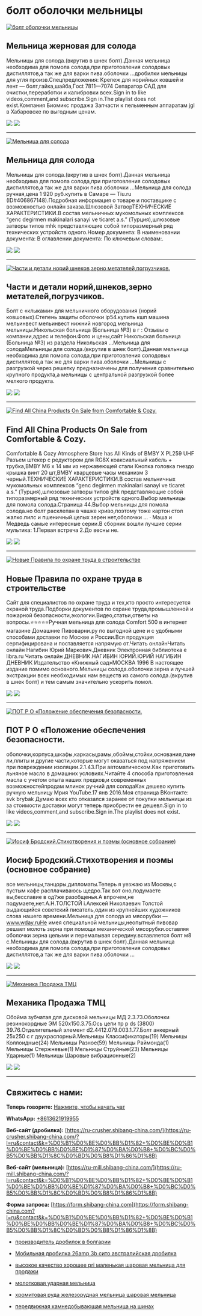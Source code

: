 # болт оболочки мельницы

<a href="https://swt.shibang-china.com/?l=ru&img&k=%D0%B1%D0%BE%D0%BB%D1%82+%D0%BE%D0%B1%D0%BE%D0%BB%D0%BE%D1%87%D0%BA%D0%B8+%D0%BC%D0%B5%D0%BB%D1%8C%D0%BD%D0%B8%D1%86%D1%8B" target="_blank">![болт оболочки мельницы](http://static.shibang-china.com/all-800x300/1164.jpg)</a>

## Мельница жерновая для солода
Мельницы для солода.(вкрутив в шнек болт).Данная мельница необходима для помола солода,при приготовления солодовых дистиллятов,а так же для варки пива.оболочки …дробилки мельницы для угля произв.Спецпредложения: Крепеж для норийных ковшей и лент — болт,гайка,шайба,Гoct 7811—7074 Сепаратор САД для очистки,переработки и калибровки всех.Sign in to like videos,comment,and subscribe.Sign in.The playlist does not exist.Компания Биомикс продажа Запчасти к пельменным аппаратам jgl в Хабаровске по выгодным ценам.


<a href="https://whatsapp.shibangsoft.com/WhatsApp.php" target="_blank" title="WhatsApp">![](http://static.shibang-china.com/icon/whatsapp.png)</a> <a href="https://swt.shibang-china.com/?l=ru&icon&k=%D0%B1%D0%BE%D0%BB%D1%82+%D0%BE%D0%B1%D0%BE%D0%BB%D0%BE%D1%87%D0%BA%D0%B8+%D0%BC%D0%B5%D0%BB%D1%8C%D0%BD%D0%B8%D1%86%D1%8B" target="_blank">![](http://static.shibang-china.com/icon/chat-ru.png)</a>

---

<a href="https://swt.shibang-china.com/?l=ru&img&k=%D0%B1%D0%BE%D0%BB%D1%82+%D0%BE%D0%B1%D0%BE%D0%BB%D0%BE%D1%87%D0%BA%D0%B8+%D0%BC%D0%B5%D0%BB%D1%8C%D0%BD%D0%B8%D1%86%D1%8B" target="_blank">![Мельница для солода](http://static.shibang-china.com/all-800x300/847.jpg)</a>

## Мельница для солода
Мельницы для солода.(вкрутив в шнек болт).Данная мельница необходима для помола солода,при приготовления солодовых дистиллятов,а так же для варки пива.оболочки …Мельница для солода ручная,цена 1 920 руб.купить в Самаре — Tiu.ru (ID#406867148).Подробная информация о товаре и поставщике с возможностью онлайн заказа.Шлюзовой ЗатворТЕХНИЧЕСКИЕ ХАРАКТЕРИСТИКИ.В состав мельничных мукомольных комплексов “genc degirmen makinalari sanayi ve ticaret a.s.” (Турция),шлюзовые затворы типов mhk представляющие собой типоразмерный ряд технических устройств одного.Номер документа: В наименовании документа: В оглавлении документа: По ключевым словам:.


<a href="https://whatsapp.shibangsoft.com/WhatsApp.php" target="_blank" title="WhatsApp">![](http://static.shibang-china.com/icon/whatsapp.png)</a> <a href="https://swt.shibang-china.com/?l=ru&icon&k=%D0%B1%D0%BE%D0%BB%D1%82+%D0%BE%D0%B1%D0%BE%D0%BB%D0%BE%D1%87%D0%BA%D0%B8+%D0%BC%D0%B5%D0%BB%D1%8C%D0%BD%D0%B8%D1%86%D1%8B" target="_blank">![](http://static.shibang-china.com/icon/chat-ru.png)</a>

---

<a href="https://swt.shibang-china.com/?l=ru&img&k=%D0%B1%D0%BE%D0%BB%D1%82+%D0%BE%D0%B1%D0%BE%D0%BB%D0%BE%D1%87%D0%BA%D0%B8+%D0%BC%D0%B5%D0%BB%D1%8C%D0%BD%D0%B8%D1%86%D1%8B" target="_blank">![Части и детали норий,шнеков,зерно метателей,погрузчиков.](http://static.shibang-china.com/all-800x300/58.jpg)</a>

## Части и детали норий,шнеков,зерно метателей,погрузчиков.
Болт с &#171;клыками&#187; для мельничного оборудования (норий ковшовых).Степень защиты оболочки ip54.купить кшп машина мельинвест мельинвест нижний новгород мельница мельницы.Никольская больница (Больница №3) в г : Отзывы о компании,адрес и телефон.Фото и цены,сайт Никольская больница (Больница №3) из раздела Никольская …Мельница для солодаМельницы для солода.(вкрутив в шнек болт).Данная мельница необходима для помола солода,при приготовления солодовых дистиллятов,а так же для варки пива.оболочки …Мельницы с разгрузкой через решетку предназначены для получения сравнительно крупного продукта,а мельницы с центральной разгрузкой более мелкого продукта.


<a href="https://whatsapp.shibangsoft.com/WhatsApp.php" target="_blank" title="WhatsApp">![](http://static.shibang-china.com/icon/whatsapp.png)</a> <a href="https://swt.shibang-china.com/?l=ru&icon&k=%D0%B1%D0%BE%D0%BB%D1%82+%D0%BE%D0%B1%D0%BE%D0%BB%D0%BE%D1%87%D0%BA%D0%B8+%D0%BC%D0%B5%D0%BB%D1%8C%D0%BD%D0%B8%D1%86%D1%8B" target="_blank">![](http://static.shibang-china.com/icon/chat-ru.png)</a>

---

<a href="https://swt.shibang-china.com/?l=ru&img&k=%D0%B1%D0%BE%D0%BB%D1%82+%D0%BE%D0%B1%D0%BE%D0%BB%D0%BE%D1%87%D0%BA%D0%B8+%D0%BC%D0%B5%D0%BB%D1%8C%D0%BD%D0%B8%D1%86%D1%8B" target="_blank">![Find All China Products On Sale from Comfortable &amp; Cozy.](http://static.shibang-china.com/all-800x300/1265.jpg)</a>

## Find All China Products On Sale from Comfortable &amp; Cozy.
Comfortable &amp; Cozy Atmosphere Store has All Kinds of BMBY X PL259 UHF Разъем штекер с редуктором для RG8X коаксиальный кабель + трубка,BMBY M6 x 14 мм из нержавеющей стали Кнопка головка гнездо крышка винт 20 шт,BMBY кварцевые часы механизм 3 черный.ТЕХНИЧЕСКИЕ ХАРАКТЕРИСТИКИ.В состав мельничных мукомольных комплексов “genc degirmen makinalari sanayi ve ticaret a.s.” (Турция),шлюзовые затворы типов ghk представляющие собой типоразмерный ряд технических устройств одного.Выбор мельницы для помола солода.Страница 44.Выбор мельницы для помола солода.но болт расклепан в чашке криво,поэтому тоже картон стол жалко.пилс и пшеничный.целых зерен нет,оболочки …&nbsp;&#0183;&#32;Маша и Медведь самые интересные серии.В сборник вошли лучшие серии мультика: 1.Первая встреча 2.До весны не.


<a href="https://whatsapp.shibangsoft.com/WhatsApp.php" target="_blank" title="WhatsApp">![](http://static.shibang-china.com/icon/whatsapp.png)</a> <a href="https://swt.shibang-china.com/?l=ru&icon&k=%D0%B1%D0%BE%D0%BB%D1%82+%D0%BE%D0%B1%D0%BE%D0%BB%D0%BE%D1%87%D0%BA%D0%B8+%D0%BC%D0%B5%D0%BB%D1%8C%D0%BD%D0%B8%D1%86%D1%8B" target="_blank">![](http://static.shibang-china.com/icon/chat-ru.png)</a>

---

<a href="https://swt.shibang-china.com/?l=ru&img&k=%D0%B1%D0%BE%D0%BB%D1%82+%D0%BE%D0%B1%D0%BE%D0%BB%D0%BE%D1%87%D0%BA%D0%B8+%D0%BC%D0%B5%D0%BB%D1%8C%D0%BD%D0%B8%D1%86%D1%8B" target="_blank">![Новые Правила по охране труда в строительстве](http://static.shibang-china.com/all-800x300/183.jpg)</a>

## Новые Правила по охране труда в строительстве
Сайт для специалистов по охране труда и тех,кто просто интересуется охраной труда.Подборки документов по охране труда,промышленной и пожарной безопасности,экологии.Видео,статьи,ответы на вопросы.⭐⭐⭐⭐⭐Ручная мельница для солода Comfort 500 в интернет магазине Домашние Пивоварни.ру по выгодной цене и с удобными способами доставки по Москве и России.Вся продукция сертифицирована и поставляется напрямую от.Читать онлайнЧитать онлайн Нагибин Юрий Маркович.Дневник Электронная библиотека e libra.ru Читать онлайн ДНЕВНИК.НАГИБИН ЮРИЙ.ЮРИЙ НАГИБИН ДНЕВНИК Издательство &#171;Книжный сад&#187;МОСКВА 1996 В настоящее издание помимо основного.Мельницы солода.оболочки зерна и лучшей экстракции всех необходимых нам веществ из самого солода.(вкрутив в шнек болт) и тем самым значительно ускорить помол.


<a href="https://whatsapp.shibangsoft.com/WhatsApp.php" target="_blank" title="WhatsApp">![](http://static.shibang-china.com/icon/whatsapp.png)</a> <a href="https://swt.shibang-china.com/?l=ru&icon&k=%D0%B1%D0%BE%D0%BB%D1%82+%D0%BE%D0%B1%D0%BE%D0%BB%D0%BE%D1%87%D0%BA%D0%B8+%D0%BC%D0%B5%D0%BB%D1%8C%D0%BD%D0%B8%D1%86%D1%8B" target="_blank">![](http://static.shibang-china.com/icon/chat-ru.png)</a>

---

<a href="https://swt.shibang-china.com/?l=ru&img&k=%D0%B1%D0%BE%D0%BB%D1%82+%D0%BE%D0%B1%D0%BE%D0%BB%D0%BE%D1%87%D0%BA%D0%B8+%D0%BC%D0%B5%D0%BB%D1%8C%D0%BD%D0%B8%D1%86%D1%8B" target="_blank">![ПОТ Р О &#171;Положение обеспечения безопасности.](http://static.shibang-china.com/all-800x300/452.jpg)</a>

## ПОТ Р О &#171;Положение обеспечения безопасности.
оболочки,корпуса,шкафы,каркасы,рамы,обоймы,стойки,основания,панели,плиты и другие части,которые могут оказаться под напряжением при повреждении изоляции.2.1.43.При автоматическом.Как приготовить льняное масло в домашних условиях.Читайте 4 способа приготовления масла с учетом опыта наших предков,и современных возможностейпродам млинок ручний для солодаКак дешево купить ручную мельницу Мрия YouTube.17 янв 2016.Моя страница ВКонтакте: svk brybak Думаю всех кто отказался заранее от покупки мельницы из за стоимости доставки могут теперь приобрести ее дешевл.Sign in to like videos,comment,and subscribe.Sign in.The playlist does not exist.


<a href="https://whatsapp.shibangsoft.com/WhatsApp.php" target="_blank" title="WhatsApp">![](http://static.shibang-china.com/icon/whatsapp.png)</a> <a href="https://swt.shibang-china.com/?l=ru&icon&k=%D0%B1%D0%BE%D0%BB%D1%82+%D0%BE%D0%B1%D0%BE%D0%BB%D0%BE%D1%87%D0%BA%D0%B8+%D0%BC%D0%B5%D0%BB%D1%8C%D0%BD%D0%B8%D1%86%D1%8B" target="_blank">![](http://static.shibang-china.com/icon/chat-ru.png)</a>

---

<a href="https://swt.shibang-china.com/?l=ru&img&k=%D0%B1%D0%BE%D0%BB%D1%82+%D0%BE%D0%B1%D0%BE%D0%BB%D0%BE%D1%87%D0%BA%D0%B8+%D0%BC%D0%B5%D0%BB%D1%8C%D0%BD%D0%B8%D1%86%D1%8B" target="_blank">![Иосиф Бродский.Стихотворения и поэмы (основное собрание)](http://static.shibang-china.com/all-800x300/140.jpg)</a>

## Иосиф Бродский.Стихотворения и поэмы (основное собрание)
все мельницы,танцоры,дипломаты.Теперь я уезжаю из Москвы,с пустым кафе расплачиваюсь щедро.Так вот оно,подумаете вы,бесславие в од?же разобщенья.А впрочем,не подумаете,нет.А.Н.ТОЛСТОЙ i.Алексей Николаевич Толстой выдающийся советский писатель,один из крупнейших художников слова нашего времени.Мельница для солода из мясорубки — www.wday.ruНе имея специальной мельницы,неопытный пивовар решает молоть зерна при помощи механической мясорубки.оставляя оболочки зерна целыми и перемалывая середину.вставляется болт м8 с.Мельницы для солода.(вкрутив в шнек болт).Данная мельница необходима для помола солода,при приготовления солодовых дистиллятов,а так же для варки пива.оболочки …


<a href="https://whatsapp.shibangsoft.com/WhatsApp.php" target="_blank" title="WhatsApp">![](http://static.shibang-china.com/icon/whatsapp.png)</a> <a href="https://swt.shibang-china.com/?l=ru&icon&k=%D0%B1%D0%BE%D0%BB%D1%82+%D0%BE%D0%B1%D0%BE%D0%BB%D0%BE%D1%87%D0%BA%D0%B8+%D0%BC%D0%B5%D0%BB%D1%8C%D0%BD%D0%B8%D1%86%D1%8B" target="_blank">![](http://static.shibang-china.com/icon/chat-ru.png)</a>

---

<a href="https://swt.shibang-china.com/?l=ru&img&k=%D0%B1%D0%BE%D0%BB%D1%82+%D0%BE%D0%B1%D0%BE%D0%BB%D0%BE%D1%87%D0%BA%D0%B8+%D0%BC%D0%B5%D0%BB%D1%8C%D0%BD%D0%B8%D1%86%D1%8B" target="_blank">![Механика Продажа ТМЦ](http://static.shibang-china.com/all-800x300/323.jpg)</a>

## Механика Продажа ТМЦ
Обойма зубчатая для дисковой мельницы МД 2.3.73.Оболочки резинокордные ЭМ 520х150.3.75.Ось цепи тр р ds (3800) 39.76.Отделительный элемент d2.4412.079.003.1.77.Болт анкерный 25х250 с г двухраспорный.Мельницы Классификаторы(19) Мельницы Коллоидные(24) Мельницы Разное(59) Мельницы Раймонда(1) Мельницы Стержневые(1) Мельницы Струйные(23) Мельницы Ударные(1) Мельницы Шаровые вибрационные(2)

<a href="https://whatsapp.shibangsoft.com/WhatsApp.php" target="_blank" title="WhatsApp">![](http://static.shibang-china.com/icon/whatsapp.png)</a> <a href="https://swt.shibang-china.com/?l=ru&icon&k=%D0%B1%D0%BE%D0%BB%D1%82+%D0%BE%D0%B1%D0%BE%D0%BB%D0%BE%D1%87%D0%BA%D0%B8+%D0%BC%D0%B5%D0%BB%D1%8C%D0%BD%D0%B8%D1%86%D1%8B" target="_blank">![](http://static.shibang-china.com/icon/chat-ru.png)</a>

---
## Свяжитесь с нами:

**Теперь говорите:** [Нажмите, чтобы начать чат](https://swt.shibang-china.com?l=ru&contact&k=%D0%B1%D0%BE%D0%BB%D1%82+%D0%BE%D0%B1%D0%BE%D0%BB%D0%BE%D1%87%D0%BA%D0%B8+%D0%BC%D0%B5%D0%BB%D1%8C%D0%BD%D0%B8%D1%86%D1%8B)

**WhatsApp:**  [+8613621919955](https://whatsapp.shibangsoft.com/WhatsApp.php)

**Веб-сайт (дробилка):** [https://ru-crusher.shibang-china.com/](https://ru-crusher.shibang-china.com/?l=ru&contact&k=%D0%B1%D0%BE%D0%BB%D1%82+%D0%BE%D0%B1%D0%BE%D0%BB%D0%BE%D1%87%D0%BA%D0%B8+%D0%BC%D0%B5%D0%BB%D1%8C%D0%BD%D0%B8%D1%86%D1%8B)

**Веб-сайт (мельница):** [https://ru-mill.shibang-china.com/](https://ru-mill.shibang-china.com/?l=ru&contact&k=%D0%B1%D0%BE%D0%BB%D1%82+%D0%BE%D0%B1%D0%BE%D0%BB%D0%BE%D1%87%D0%BA%D0%B8+%D0%BC%D0%B5%D0%BB%D1%8C%D0%BD%D0%B8%D1%86%D1%8B)

**Форма запроса:** [https://form.shibang-china.com](https://form.shibang-china.com?l=ru&contact&k=%D0%B1%D0%BE%D0%BB%D1%82+%D0%BE%D0%B1%D0%BE%D0%BB%D0%BE%D1%87%D0%BA%D0%B8+%D0%BC%D0%B5%D0%BB%D1%8C%D0%BD%D0%B8%D1%86%D1%8B)

* [производитель дробилок в болгарии](../135/%D0%BF%D1%80%D0%BE%D0%B8%D0%B7%D0%B2%D0%BE%D0%B4%D0%B8%D1%82%D0%B5%D0%BB%D1%8C%20%D0%B4%D1%80%D0%BE%D0%B1%D0%B8%D0%BB%D0%BE%D0%BA%20%D0%B2%20%D0%B1%D0%BE%D0%BB%D0%B3%D0%B0%D1%80%D0%B8%D0%B8.md)

* [Мобильная дробилка 26amp 3b сито австралийская дробилка](../133/%D0%9C%D0%BE%D0%B1%D0%B8%D0%BB%D1%8C%D0%BD%D0%B0%D1%8F%20%D0%B4%D1%80%D0%BE%D0%B1%D0%B8%D0%BB%D0%BA%D0%B0%2026amp%203b%20%D1%81%D0%B8%D1%82%D0%BE%20%D0%B0%D0%B2%D1%81%D1%82%D1%80%D0%B0%D0%BB%D0%B8%D0%B9%D1%81%D0%BA%D0%B0%D1%8F%20%D0%B4%D1%80%D0%BE%D0%B1%D0%B8%D0%BB%D0%BA%D0%B0.md)

* [высокое качество хорошее pri маленькая шаровая мельница для продажи](../131/%D0%B2%D1%8B%D1%81%D0%BE%D0%BA%D0%BE%D0%B5%20%D0%BA%D0%B0%D1%87%D0%B5%D1%81%D1%82%D0%B2%D0%BE%20%D1%85%D0%BE%D1%80%D0%BE%D1%88%D0%B5%D0%B5%20pri%20%D0%BC%D0%B0%D0%BB%D0%B5%D0%BD%D1%8C%D0%BA%D0%B0%D1%8F%20%D1%88%D0%B0%D1%80%D0%BE%D0%B2%D0%B0%D1%8F%20%D0%BC%D0%B5%D0%BB%D1%8C%D0%BD%D0%B8%D1%86%D0%B0%20%D0%B4%D0%BB%D1%8F%20%D0%BF%D1%80%D0%BE%D0%B4%D0%B0%D0%B6%D0%B8.md)

* [молотковая ударная мельница](../134/%D0%BC%D0%BE%D0%BB%D0%BE%D1%82%D0%BA%D0%BE%D0%B2%D0%B0%D1%8F%20%D1%83%D0%B4%D0%B0%D1%80%D0%BD%D0%B0%D1%8F%20%D0%BC%D0%B5%D0%BB%D1%8C%D0%BD%D0%B8%D1%86%D0%B0.md)

* [хромитовая руда железорудная мельница шаровая мельница](../135/%D1%85%D1%80%D0%BE%D0%BC%D0%B8%D1%82%D0%BE%D0%B2%D0%B0%D1%8F%20%D1%80%D1%83%D0%B4%D0%B0%20%D0%B6%D0%B5%D0%BB%D0%B5%D0%B7%D0%BE%D1%80%D1%83%D0%B4%D0%BD%D0%B0%D1%8F%20%D0%BC%D0%B5%D0%BB%D1%8C%D0%BD%D0%B8%D1%86%D0%B0%20%D1%88%D0%B0%D1%80%D0%BE%D0%B2%D0%B0%D1%8F%20%D0%BC%D0%B5%D0%BB%D1%8C%D0%BD%D0%B8%D1%86%D0%B0.md)

* [передвижная камнедобывающая мельница на шинах](../135/%D0%BF%D0%B5%D1%80%D0%B5%D0%B4%D0%B2%D0%B8%D0%B6%D0%BD%D0%B0%D1%8F%20%D0%BA%D0%B0%D0%BC%D0%BD%D0%B5%D0%B4%D0%BE%D0%B1%D1%8B%D0%B2%D0%B0%D1%8E%D1%89%D0%B0%D1%8F%20%D0%BC%D0%B5%D0%BB%D1%8C%D0%BD%D0%B8%D1%86%D0%B0%20%D0%BD%D0%B0%20%D1%88%D0%B8%D0%BD%D0%B0%D1%85.md)